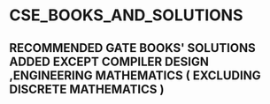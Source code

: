 # CSE_BOOKS_AND_SOLUTIONS 
<h2>RECOMMENDED GATE BOOKS' SOLUTIONS ADDED EXCEPT COMPILER DESIGN ,ENGINEERING MATHEMATICS ( EXCLUDING DISCRETE MATHEMATICS )</h2>
